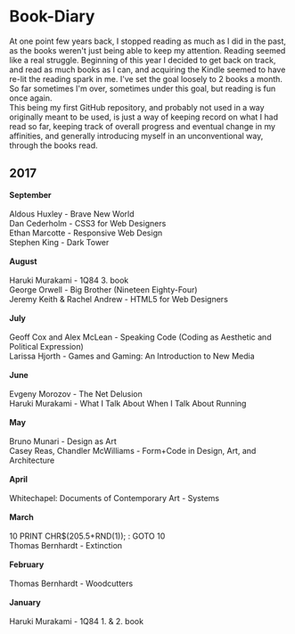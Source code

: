 # Book-Diary
At one point few years back, I stopped reading as much as I did in the past, as the books weren't just being able to keep my attention. Reading seemed like a real struggle. Beginning of this year I decided to get back on track, and read as much books as I can, and acquiring the Kindle seemed to have re-lit the reading spark in me. I've set the goal loosely to 2 books a month. So far sometimes I'm over, sometimes under this goal, but reading is fun once again.<br> 
This being my first GitHub repository, and probably not used in a way originally meant to be used, is just a way of keeping record on what I had read so far, keeping track of overall progress and eventual change in my affinities, and generally introducing myself in an unconventional way, through the books read.

## 2017

**September**<br>
<br>
Aldous Huxley - Brave New World<br>
Dan Cederholm - CSS3 for Web Designers<br>
Ethan Marcotte - Responsive Web Design<br>
Stephen King - Dark Tower<br>
<br>
**August**<br>
<br>
Haruki Murakami - 1Q84 3. book<br>
George Orwell - Big Brother (Nineteen Eighty-Four)<br>
Jeremy Keith & Rachel Andrew - HTML5 for Web Designers<br>
<br>
**July**<br>
<br>
Geoff Cox and Alex McLean - Speaking Code (Coding as Aesthetic and Political Expression)<br>
Larissa Hjorth - Games and Gaming: An Introduction to New Media<br>
<br>
**June**<br>
<br>
Evgeny Morozov - The Net Delusion<br>
Haruki Murakami - What I Talk About When I Talk About Running<br>
<br>
**May**<br>
<br>
Bruno Munari - Design as Art<br>
Casey Reas, Chandler McWilliams - Form+Code in Design, Art, and Architecture<br>
<br>
**April**<br>
<br>
Whitechapel: Documents of Contemporary Art - Systems<br>
<br>
**March**<br>
<br>
10 PRINT CHR$(205.5+RND(1)); : GOTO 10<br>
Thomas Bernhardt - Extinction<br>
<br>
**February**<br>
<br>
Thomas Bernhardt - Woodcutters<br>
<br>
**January**<br>
<br>
Haruki Murakami - 1Q84 1. & 2. book<br>
